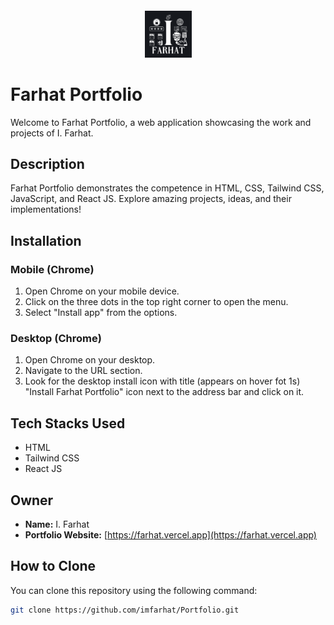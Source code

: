 #### <div align="center"><a href="https://farhat.vercel.app"><img src="https://raw.githubusercontent.com/imfarhat/Portfolio/main/public/apple-touch-icon.png" alt="Farhat Portfolio Logo" height="75"></a></div>

# Farhat Portfolio

Welcome to Farhat Portfolio, a web application showcasing the work and projects of I. Farhat.

## Description

Farhat Portfolio demonstrates the competence in HTML, CSS, Tailwind CSS, JavaScript, and React JS. Explore amazing projects, ideas, and their implementations!

## Installation

### Mobile (Chrome)

1. Open Chrome on your mobile device.
2. Click on the three dots in the top right corner to open the menu.
3. Select "Install app" from the options.

### Desktop (Chrome)

1. Open Chrome on your desktop.
2. Navigate to the URL section.
3. Look for the desktop install icon with title (appears on hover fot 1s) "Install Farhat Portfolio" icon next to the address bar and click on it.

## Tech Stacks Used

- HTML
- Tailwind CSS
- React JS

## Owner

- **Name:** I. Farhat
- **Portfolio Website:** [https://farhat.vercel.app](https://farhat.vercel.app)

## How to Clone

You can clone this repository using the following command:

```bash
git clone https://github.com/imfarhat/Portfolio.git
